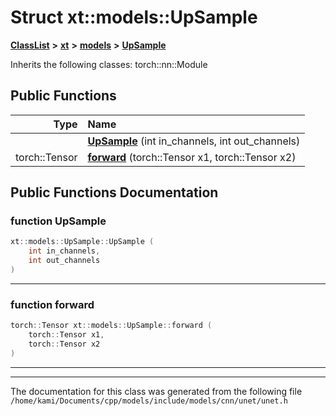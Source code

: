 

# Struct xt::models::UpSample



[**ClassList**](annotated.md) **>** [**xt**](namespacext.md) **>** [**models**](namespacext_1_1models.md) **>** [**UpSample**](structxt_1_1models_1_1UpSample.md)








Inherits the following classes: torch::nn::Module


































## Public Functions

| Type | Name |
| ---: | :--- |
|   | [**UpSample**](#function-upsample) (int in\_channels, int out\_channels) <br> |
|  torch::Tensor | [**forward**](#function-forward) (torch::Tensor x1, torch::Tensor x2) <br> |




























## Public Functions Documentation




### function UpSample 

```C++
xt::models::UpSample::UpSample (
    int in_channels,
    int out_channels
) 
```




<hr>



### function forward 

```C++
torch::Tensor xt::models::UpSample::forward (
    torch::Tensor x1,
    torch::Tensor x2
) 
```




<hr>

------------------------------
The documentation for this class was generated from the following file `/home/kami/Documents/cpp/models/include/models/cnn/unet/unet.h`

